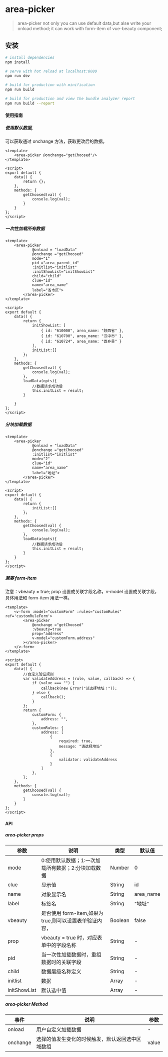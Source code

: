 # area-picker

> area-picker not only you can use default data,but alse write your onload method; it can work with form-item of vue-beauty component;

## 安装

```bash
# install dependencies
npm install

# serve with hot reload at localhost:8080
npm run dev

# build for production with minification
npm run build

# build for production and view the bundle analyzer report
npm run build --report
```

#### 使用指南

##### 使用默认数据,

可以获取通过 onchange 方法，获取更改后的数据。

```
<template>
    <area-picker @onchange="getChoosed"/>
</template>

<script>
export default {
	data() {
		return {};
	},
	methods: {
		getChoosed(val) {
			console.log(val);
		}
	}
};
</script>
```

##### 一次性加载所有数据

```
<template>
    <area-picker
	    	@onload = "loadData"
	    	@onchange ="getChoosed"
	    	mode="1"
	    	pid ="area_parent_id"
	    	:initlist="initlist"
	    	:initShowList="initShowList"
	    	child="child"
	    	clue="id"
	    	name="area_name"
	    	label="省市区">
    	</area-picker>
</template>

<script>
export default {
	data() {
		return {
		    initShowList: [
				{ id: "610000", area_name: "陕西省" },
				{ id: "610700", area_name: "汉中市" },
				{ id: "610724", area_name: "西乡县" }
			],
			initList:[]
		};
	},
	methods: {
		getChoosed(val) {
			console.log(val);
		},
		loadData(opts){
		    //数据请求成功后
		    this.initList = result;
		}

	}
};
</script>
```

##### 分块加载数据

```
<template>
    <area-picker
	    	@onload = "loadData"
	    	@onchange ="getChoosed"
	    	:initlist="initlist"
	    	mode="2"
	    	clue="id"
	    	name="area_name"
	    	label="地址">
    	</area-picker>
</template>

<script>
export default {
	data() {
		return {
			initList:[]
		};
	},
	methods: {
		getChoosed(val) {
			console.log(val);
		},
		loadData(opts){
		    //数据请求成功后
		    this.initList = result;
		}
	}
};
</script>
```

##### 兼容 form-item

注意：vbeauty = true; prop 设置成关联字段名称，v-model 设置成关联字段，具体用法和 form-item 用法一样。

```
<template>
    <v-form :model="customForm" :rules="customRules" ref='customRuleForm'>
        <area-picker
	    	@onchange ="getChoosed"
	    	:vbeauty=true
	    	prop="address"
	    	v-model="customForm.address"
    	></area-picker>
    </v-form>
</template>

<script>
export default {
	data() {
	    //自定义验证规则
	    var validateAddress = (rule, value, callback) => {
			if (value === "") {
				callback(new Error("请选择地址！"));
			} else {
				callback();
			}
		};
		return {
		    customForm: {
				address: "",
			},
			customRules: {
				address: [
					{
						required: true,
						message: "请选择地址"
					},
					{
						validator: validateAddress
					}
				]
			},
		};
	},
	methods: {
		getChoosed(val) {
			console.log(val);
		}
	}
};
</script>
```

#### API

##### area-picker props

| 参数         | 说明                                                    | 类型    | 默认值    |
| ------------ | ------------------------------------------------------- | ------- | --------- |
| mode         | 0:使用默认数据；1:一次加载所有数据；2:分块加载数据      | Number  | 0         |
| clue         | 显示值                                                  | String  | id        |
| name         | 对象显示名                                              | String  | area_name |
| label        | 标签名                                                  | String  | "地址"    |
| vbeauty      | 是否使用 form-item,如果为 true,则可以设置表单验证内容， | Boolean | false     |
| prop         | vbeauty = true 时，对应表单中的字段名称                 | String  | -         |
| pid          | 当一次性加载数据时，重组数据时的关联字段                | String  | -         |
| child        | 数据层级名称定义                                        | String  | -         |
| initlist     | 数据                                                    | Array   | -         |
| initShowList | 默认选中值                                              | Array   | -         |

##### area-picker Method

| 事件     | 说明                                             | 参数  |
| -------- | ------------------------------------------------ | ----- |
| onload   | 用户自定义加载数据                               | -     |
| onchange | 选择的值发生变化的时候触发，默认返回选中区域数组 | value |
